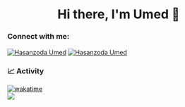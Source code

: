### <h1 align="center">Hi there, I'm Umed 👋

<h3 align="left">Connect with me:</h3>
<p align="left">

<a href="https://www.linkedin.com/in/umed-hasanzoda-58b407301/" target="blank"><img align="center" src="https://img.shields.io/badge/linkedin-%230077B5.svg?style=for-the-badge&logo=linkedin&logoColor=white" alt="Hasanzoda Umed" /></a>
<a href="https://t.me/umedkkk" target="blank"><img align="center" src="https://img.shields.io/badge/Telegram-2CA5E0?style=for-the-badge&logo=telegram&logoColor=white" alt="Hasanzoda Umed" /></a>
### 📈 Activity
[![wakatime](https://wakatime.com/badge/user/5e0049c5-77d9-4c65-8681-dee5233742d7.svg)](https://wakatime.com/@5e0049c5-77d9-4c65-8681-dee5233742d7)
<br>
<a href="https://wakatime.com"><img src="https://wakatime.com/share/@umedj/25f642f1-f3ab-4274-a147-b0f86cc58707.png" /></a>
